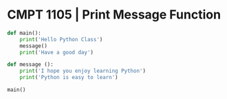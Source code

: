 # CMPT 1105 | Print Message Function

```python
def main():
    print('Hello Python Class')
    message()
    print('Have a good day')

def message ():
    print('I hope you enjoy learning Python')
    print('Python is easy to learn')

main()
```
